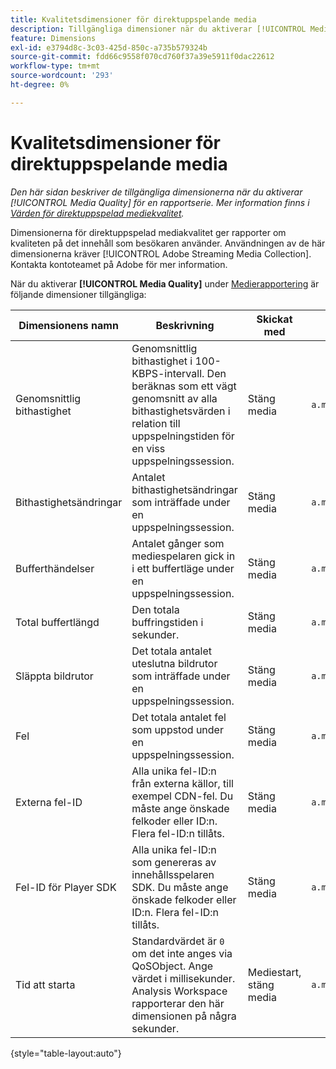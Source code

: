 ```yaml
---
title: Kvalitetsdimensioner för direktuppspelande media
description: Tillgängliga dimensioner när du aktiverar [!UICONTROL Media Quality] för en rapportserie.
feature: Dimensions
exl-id: e3794d8c-3c03-425d-850c-a735b579324b
source-git-commit: fdd66c9558f070cd760f37a39e5911f0dac22612
workflow-type: tm+mt
source-wordcount: '293'
ht-degree: 0%

---
```


# Kvalitetsdimensioner för direktuppspelande media

*Den här sidan beskriver de tillgängliga dimensionerna när du aktiverar [!UICONTROL Media Quality] för en rapportserie. Mer information finns i [Värden för direktuppspelad mediekvalitet](../metrics/sm-quality.md).*

Dimensionerna för direktuppspelad mediakvalitet ger rapporter om kvaliteten på det innehåll som besökaren använder. Användningen av de här dimensionerna kräver [!UICONTROL Adobe Streaming Media Collection]. Kontakta kontoteamet på Adobe för mer information.

När du aktiverar **[!UICONTROL Media Quality]** under [Medierapportering](/help/admin/admin/c-manage-report-suites/c-edit-report-suites/media-management.md) är följande dimensioner tillgängliga:

| Dimensionens namn | Beskrivning | Skickat med | Sammanhangsdatavariabel |
| --- | --- | --- | --- |
| Genomsnittlig bithastighet | Genomsnittlig bithastighet i 100-KBPS-intervall. Den beräknas som ett vägt genomsnitt av alla bithastighetsvärden i relation till uppspelningstiden för en viss uppspelningssession. | Stäng media | `a.media.qoe.bitrateAverageBucket` |
| Bithastighetsändringar | Antalet bithastighetsändringar som inträffade under en uppspelningssession. | Stäng media | `a.media.qoe.bitrateChangeCount` |
| Bufferthändelser | Antalet gånger som mediespelaren gick in i ett buffertläge under en uppspelningssession. | Stäng media | `a.media.qoe.bufferCount` |
| Total buffertlängd | Den totala buffringstiden i sekunder. | Stäng media | `a.media.qoe.bufferTime` |
| Släppta bildrutor | Det totala antalet uteslutna bildrutor som inträffade under en uppspelningssession. | Stäng media | `a.media.qoe.droppedFrameCount` |
| Fel | Det totala antalet fel som uppstod under en uppspelningssession. | Stäng media | `a.media.qoe.errorCount` |
| Externa fel-ID | Alla unika fel-ID:n från externa källor, till exempel CDN-fel. Du måste ange önskade felkoder eller ID:n. Flera fel-ID:n tillåts. | Stäng media | `a.media.qoe.externalErrors` |
| Fel-ID för Player SDK | Alla unika fel-ID:n som genereras av innehållsspelaren SDK. Du måste ange önskade felkoder eller ID:n. Flera fel-ID:n tillåts. | Stäng media | `a.media.qoe.playerSdkErrors` |
| Tid att starta | Standardvärdet är `0` om det inte anges via QoSObject. Ange värdet i millisekunder. Analysis Workspace rapporterar den här dimensionen på några sekunder. | Mediestart, stäng media | `a.media.qoe.timeToStart` |

{style="table-layout:auto"}
